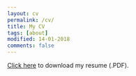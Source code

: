 ```yaml
---
layout: cv
permalink: /cv/
title: My CV
tags: [about]
modified: 14-01-2018
comments: false
---
```


[Click here](https://drive.google.com/file/d/1GhvNcrnt44lkupEm7qcQj8XsCdipyBFh/view?usp=sharing) to download my resume (.PDF).

